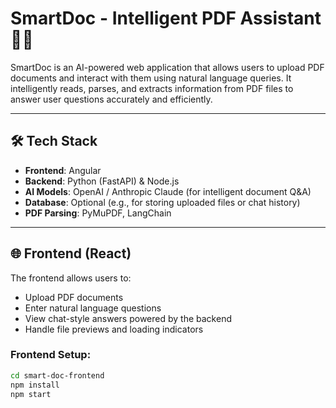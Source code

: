 # SmartDoc - Intelligent PDF Assistant 🤖📄

SmartDoc is an AI-powered web application that allows users to upload PDF documents and interact with them using natural language queries. It intelligently reads, parses, and extracts information from PDF files to answer user questions accurately and efficiently.

---

## 🛠️ Tech Stack

- **Frontend**: Angular
- **Backend**: Python (FastAPI) & Node.js
- **AI Models**: OpenAI / Anthropic Claude (for intelligent document Q&A)
- **Database**: Optional (e.g., for storing uploaded files or chat history)
- **PDF Parsing**: PyMuPDF, LangChain

---

## 🌐 Frontend (React)

The frontend allows users to:

- Upload PDF documents
- Enter natural language questions
- View chat-style answers powered by the backend
- Handle file previews and loading indicators

### Frontend Setup:

```bash
cd smart-doc-frontend
npm install
npm start
